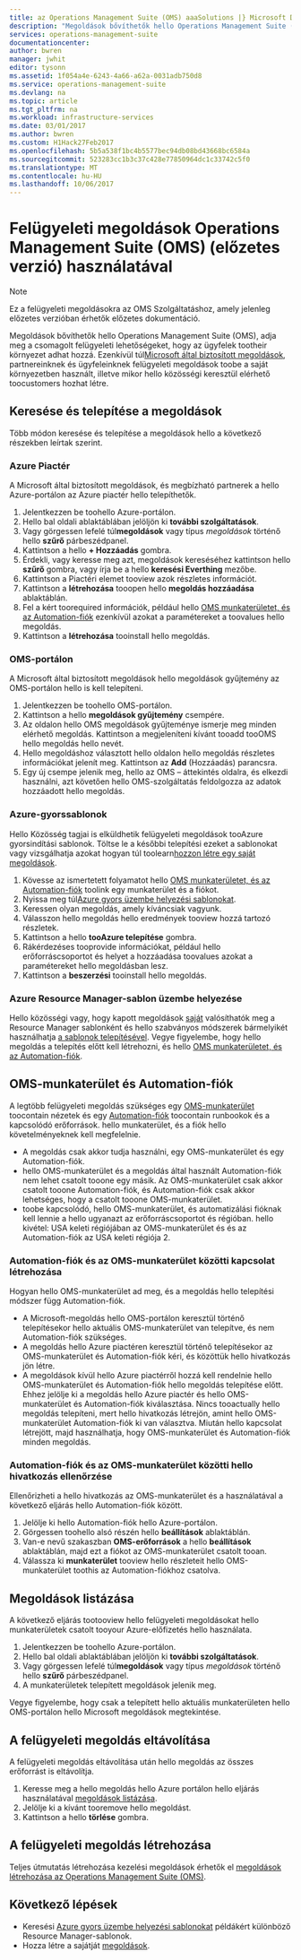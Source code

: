 ```yaml
---
title: az Operations Management Suite (OMS) aaaSolutions |} Microsoft Docs
description: "Megoldások bővíthetők hello Operations Management Suite (OMS), adja meg a csomagolt felügyeleti lehetőségeket, hogy az ügyfelek tootheir OMS-munkaterület adhat hozzá.  Ez a cikk ügyfelek és partnerek által létrehozott hogyan egyéni megoldások részleteit."
services: operations-management-suite
documentationcenter: 
author: bwren
manager: jwhit
editor: tysonn
ms.assetid: 1f054a4e-6243-4a66-a62a-0031adb750d8
ms.service: operations-management-suite
ms.devlang: na
ms.topic: article
ms.tgt_pltfrm: na
ms.workload: infrastructure-services
ms.date: 03/01/2017
ms.author: bwren
ms.custom: H1Hack27Feb2017
ms.openlocfilehash: 5b5a538f1bc4b5577bec94db08bd43668bc6584a
ms.sourcegitcommit: 523283cc1b3c37c428e77850964dc1c33742c5f0
ms.translationtype: MT
ms.contentlocale: hu-HU
ms.lasthandoff: 10/06/2017
---
```

# <a name="working-with-management-solutions-in-operations-management-suite-oms-preview"></a>Felügyeleti megoldások Operations Management Suite (OMS) (előzetes verzió) használatával
> [!NOTE]
> Ez a felügyeleti megoldásokra az OMS Szolgáltatáshoz, amely jelenleg előzetes verzióban érhetők előzetes dokumentáció.    
> 
> 

Megoldások bővíthetők hello Operations Management Suite (OMS), adja meg a csomagolt felügyeleti lehetőségeket, hogy az ügyfelek tootheir környezet adhat hozzá.  Ezenkívül túl[Microsoft által biztosított megoldások](../log-analytics/log-analytics-add-solutions.md), partnereinknek és ügyfeleinknek felügyeleti megoldások toobe a saját környezetben használt, illetve mikor hello közösségi keresztül elérhető toocustomers hozhat létre.

## <a name="finding-and-installing-management-solutions"></a>Keresése és telepítése a megoldások
Több módon keresése és telepítése a megoldások hello a következő részekben leírtak szerint.

### <a name="azure-marketplace"></a>Azure Piactér
A Microsoft által biztosított megoldások, és megbízható partnerek a hello Azure-portálon az Azure piactér hello telepíthetők.

1. Jelentkezzen be toohello Azure-portálon.
2. Hello bal oldali ablaktáblában jelöljön ki **további szolgáltatások**.
3. Vagy görgessen lefelé túl**megoldások** vagy típus *megoldások* történő hello **szűrő** párbeszédpanel.
4. Kattintson a hello **+ Hozzáadás** gombra.
5. Érdekli, vagy keresse meg azt, megoldások kereséséhez kattintson hello **szűrő** gombra, vagy írja be a hello **keresési Everthing** mezőbe.
6. Kattintson a Piactéri elemet tooview azok részletes információt.
7. Kattintson a **létrehozása** tooopen hello **megoldás hozzáadása** ablaktáblán.
8. Fel a kért toorequired információk, például hello [OMS munkaterületet, és az Automation-fiók](#oms-workspace-and-automation-account) ezenkívül azokat a paramétereket a toovalues hello megoldás.
9. Kattintson a **létrehozása** tooinstall hello megoldás.

### <a name="oms-portal"></a>OMS-portálon
A Microsoft által biztosított megoldások hello megoldások gyűjtemény az OMS-portálon hello is kell telepíteni.

1. Jelentkezzen be toohello OMS-portálon.
2. Kattintson a hello **megoldások gyűjtemény** csempére.
3. Az oldalon hello OMS megoldások gyűjteménye ismerje meg minden elérhető megoldás. Kattintson a megjeleníteni kívánt tooadd tooOMS hello megoldás hello nevét.
4. Hello megoldáshoz választott hello oldalon hello megoldás részletes információkat jelenít meg. Kattintson az **Add** (Hozzáadás) parancsra.
5. Egy új csempe jelenik meg, hello az OMS – áttekintés oldalra, és elkezdi használni, azt követően hello OMS-szolgáltatás feldolgozza az adatok hozzáadott hello megoldás.

### <a name="azure-quickstart-templates"></a>Azure-gyorssablonok
Hello Közösség tagjai is elküldhetik felügyeleti megoldások tooAzure gyorsindítási sablonok.  Töltse le a későbbi telepítési ezeket a sablonokat vagy vizsgálhatja azokat hogyan túl toolearn[hozzon létre egy saját megoldások](#creating-a-solution).

1. Kövesse az ismertetett folyamatot hello [OMS munkaterületet, és az Automation-fiók](#oms-workspace-and-automation-account) toolink egy munkaterület és a fiókot.
2. Nyissa meg túl[Azure gyors üzembe helyezési sablonokat](https://azure.microsoft.com/documentation/templates/).  
3. Keressen olyan megoldás, amely kíváncsiak vagyunk.
4. Válasszon hello megoldás hello eredmények tooview hozzá tartozó részletek.
5. Kattintson a hello **tooAzure telepítése** gombra.
6. Rákérdezéses tooprovide információkat, például hello erőforráscsoportot és helyet a hozzáadása toovalues azokat a paramétereket hello megoldásban lesz.
7. Kattintson a **beszerzési** tooinstall hello megoldás.

### <a name="deploy-azure-resource-manager-template"></a>Azure Resource Manager-sablon üzembe helyezése
Hello közösségi vagy, hogy kapott megoldások [saját](#creating-a-solution) valósíthatók meg a Resource Manager sablonként és hello szabványos módszerek bármelyikét használhatja [a sablonok telepítésével](../azure-resource-manager/resource-group-template-deploy-portal.md).  Vegye figyelembe, hogy hello megoldás a telepítés előtt kell létrehozni, és hello [OMS munkaterületet, és az Automation-fiók](#oms-workspace-and-automation-account).

## <a name="oms-workspace-and-automation-account"></a>OMS-munkaterület és Automation-fiók
A legtöbb felügyeleti megoldás szükséges egy [OMS-munkaterület](../log-analytics/log-analytics-manage-access.md) toocontain nézetek és egy [Automation-fiók](../automation/automation-security-overview.md#automation-account-overview) toocontain runbookok és a kapcsolódó erőforrások. hello munkaterület, és a fiók hello követelményeknek kell megfelelnie.

* A megoldás csak akkor tudja használni, egy OMS-munkaterület és egy Automation-fiók.  
* hello OMS-munkaterület és a megoldás által használt Automation-fiók nem lehet csatolt tooone egy másik. Az OMS-munkaterület csak akkor csatolt tooone Automation-fiók, és Automation-fiók csak akkor lehetséges, hogy a csatolt tooone OMS-munkaterület.
* toobe kapcsolódó, hello OMS-munkaterület, és automatizálási fióknak kell lennie a hello ugyanazt az erőforráscsoportot és régióban.  hello kivétel: USA keleti régiójában az OMS-munkaterület és és az Automation-fiók az USA keleti régiója 2.

### <a name="creating-a-link-between-an-oms-workspace-and-automation-account"></a>Automation-fiók és az OMS-munkaterület közötti kapcsolat létrehozása
Hogyan hello OMS-munkaterület ad meg, és a megoldás hello telepítési módszer függ Automation-fiók.

* A Microsoft-megoldás hello OMS-portálon keresztül történő telepítésekor hello aktuális OMS-munkaterület van telepítve, és nem Automation-fiók szükséges.
* A megoldás hello Azure piactéren keresztül történő telepítésekor az OMS-munkaterület és Automation-fiók kéri, és közöttük hello hivatkozás jön létre.  
* A megoldások kívül hello Azure piactérről hozzá kell rendelnie hello OMS-munkaterület és Automation-fiók hello megoldás telepítése előtt.  Ehhez jelölje ki a megoldás hello Azure piactér és hello OMS-munkaterület és Automation-fiók kiválasztása.  Nincs tooactually hello megoldás telepíteni, mert hello hivatkozás létrejön, amint hello OMS-munkaterület Automation-fiók ki van választva.  Miután hello kapcsolat létrejött, majd használhatja, hogy OMS-munkaterület és Automation-fiók minden megoldás. 

### <a name="verifying-hello-link-between-an-oms-workspace-and-automation-account"></a>Automation-fiók és az OMS-munkaterület közötti hello hivatkozás ellenőrzése
Ellenőrizheti a hello hivatkozás az OMS-munkaterület és a használatával a következő eljárás hello Automation-fiók között.

1. Jelölje ki hello Automation-fiók hello Azure-portálon.
2. Görgessen toohello alsó részén hello **beállítások** ablaktáblán.
3. Van-e nevű szakaszban **OMS-erőforrások** a hello **beállítások** ablaktáblán, majd ezt a fiókot az OMS-munkaterület csatolt tooan.
4. Válassza ki **munkaterület** tooview hello részleteit hello OMS-munkaterület toothis az Automation-fiókhoz csatolva.

## <a name="listing-management-solutions"></a>Megoldások listázása
A következő eljárás tootooview hello felügyeleti megoldásokat hello munkaterületek csatolt tooyour Azure-előfizetés hello használata.

1. Jelentkezzen be toohello Azure-portálon.
2. Hello bal oldali ablaktáblában jelöljön ki **további szolgáltatások**.
3. Vagy görgessen lefelé túl**megoldások** vagy típus *megoldások* történő hello **szűrő** párbeszédpanel.
4. A munkaterületek telepített megoldások jelenik meg.

Vegye figyelembe, hogy csak a telepített hello aktuális munkaterületen hello OMS-portálon hello Microsoft megoldások megtekintése.

## <a name="removing-a-management-solution"></a>A felügyeleti megoldás eltávolítása
A felügyeleti megoldás eltávolítása után hello megoldás az összes erőforrást is eltávolítja.  

1. Keresse meg a hello megoldás hello Azure portálon hello eljárás használatával [megoldások listázása](#listing-solutions).
2. Jelölje ki a kívánt tooremove hello megoldást.
3. Kattintson a hello **törlése** gombra.

## <a name="creating-a-management-solution"></a>A felügyeleti megoldás létrehozása
Teljes útmutatás létrehozása kezelési megoldások érhetők el [megoldások létrehozása az Operations Management Suite (OMS)](operations-management-suite-solutions-creating.md). 

## <a name="next-steps"></a>Következő lépések
* Keresési [Azure gyors üzembe helyezési sablonokat](https://azure.microsoft.com/documentation/templates) példákért különböző Resource Manager-sablonok.
* Hozza létre a sajátját [megoldások](operations-management-suite-solutions-creating.md).

